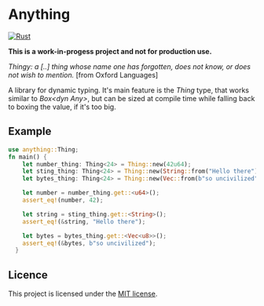 # Anything

[![Rust](https://github.com/wutterfly/anything/actions/workflows/rust.yml/badge.svg)](https://github.com/wutterfly/anything/actions/workflows/rust.yml)

**This is a work-in-progess project and not for production use.**

*Thingy: a [..] thing whose name one has forgotten, does not know, or does not wish to mention.* [from Oxford Languages]

A library for dynamic typing. It's main feature is the *Thing* type, that works similar to *Box\<dyn Any\>*, but can be sized at compile time while falling back to boxing the value, if it's too big.


## Example


```rust
use anything::Thing;
fn main() {
    let number_thing: Thing<24> = Thing::new(42u64);
    let sting_thing: Thing<24> = Thing::new(String::from("Hello there"));
    let bytes_thing: Thing<24> = Thing::new(Vec::from(b"so uncivilized"));

    let number = number_thing.get::<u64>();
    assert_eq!(number, 42);

    let string = sting_thing.get::<String>();
    assert_eq!(&string, "Hello there");

    let bytes = bytes_thing.get::<Vec<u8>>();
    assert_eq!(&bytes, b"so uncivilized");
  }
```


## Licence
This project is licensed under the [MIT license](./LICENSE).
